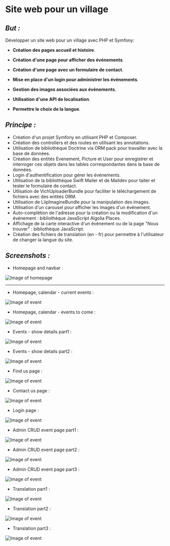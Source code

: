 Site web pour un village
========================

## _But :_

Développer un site web pour un village avec PHP et Symfony:

* **Création des pages accueil  et histoire**. 

* **Création d'une page pour afficher des événements**.

* **Création d'une page avec un formulaire de contact**.

* **Mise en place d'un login pour administrer les événements**.

* **Gestion des images associées aux événements**.

* **Utilisation d'une API de localisation**.

* **Permettre le choix de la langue**.


## _Principe :_

* Création d'un projet Symfony en utilisant PHP et Composer.
* Création des controllers et des routes en utilisant les annotations.
* Utilisation de bibliothèque Doctrine via ORM pack pour travailler avec la base de données.
* Création des entités Evenement, Picture et User pour enregistrer et interroger ces objets dans les tables correspondantes dans la base de données.
* Login d'authentification pour gérer les événements.
* Utilisation de la bibliothèque Swift Mailer et de Maildev pour taiter et tester le formulaire de contact.
* Utlisation de VichUploaderBundle pour faciliter le téléchargement de fichiers avec des entités ORM.
* Utilisation de LiipImagineBundle pour la manipulation des images.
* Utilisation d'un carousel pour afficher les images d'un événement.
* Auto-complétion de l'adresse pour la création ou la modification d'un événement : bibliothèque JavaScript Algolia Places.
* Affichage de la carte interactive d'un événement ou de la page "Nous trouver" :  bibliothèque JavaScript.
* Création des fichiers de translation (en - fr) pour permettre à l'utilisateur de changer la langue du site.

## _Screenshots :_

* Homepage and navbar :

![Image of homepage](https://github.com/ScytAl3/site-web-village/blob/master/screenshots/01-HomePage_and_navbar.png|width="50%")
___

* Homepage, calendar - current events :

![Image of event](https://github.com/ScytAl3/site-web-village/blob/master/screenshots/02-HomePage_currentEvents.png)

* Homepage, calendar - events to come :

![Image of event](https://github.com/ScytAl3/site-web-village/blob/master/screenshots/03-HomePage_toComeEvents.png)

* Events - show details part1 :

![Image of event](https://github.com/ScytAl3/site-web-village/blob/master/screenshots/04-Event_show_details_part1.png)

* Events - show details part2 :

![Image of event](https://github.com/ScytAl3/site-web-village/blob/master/screenshots/05-Event_show_details_part2.png)

* Find us page :

![Image of event](https://github.com/ScytAl3/site-web-village/blob/master/screenshots/06-FindusPage.png)

* Contact us page :

![Image of event](https://github.com/ScytAl3/site-web-village/blob/master/screenshots/07-ContactPage.png)

* Login page :

![Image of event](https://github.com/ScytAl3/site-web-village/blob/master/screenshots/08-LoginPage.png)

* Admin CRUD event page part1 :

![Image of event](https://github.com/ScytAl3/site-web-village/blob/master/screenshots/09-Admin_Event_CRUD_part1.png)

* Admin CRUD event page part2 :

![Image of event](https://github.com/ScytAl3/site-web-village/blob/master/screenshots/10-Admin_Event_CRUD_part2.png)

* Admin CRUD event page part3 :

![Image of event](https://github.com/ScytAl3/site-web-village/blob/master/screenshots/11-Admin_Event_CRUD_part3.png)

* Translation part1 :

![Image of event](https://github.com/ScytAl3/site-web-village/blob/master/screenshots/12-translation_part1.png)

* Translation part2 :

![Image of event](https://github.com/ScytAl3/site-web-village/blob/master/screenshots/13-translation_part2.png)

* Translation part3 :

![Image of event](https://github.com/ScytAl3/site-web-village/blob/master/screenshots/14-translation_part3.png)
